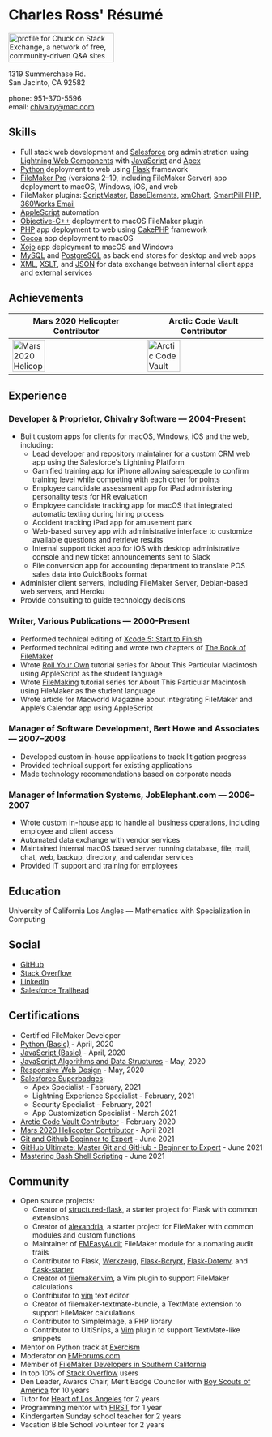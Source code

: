 # Charles Ross' Résumé

<a href="https://stackexchange.com/users/25531"><img src="https://stackexchange.com/users/flair/25531.png" width="208" height="58" alt="profile for Chuck on Stack Exchange, a network of free, community-driven Q&amp;A sites" title="profile for Chuck on Stack Exchange, a network of free, community-driven Q&amp;A sites"></a>

1319 Summerchase Rd.<br>
San Jacinto, CA 92582

phone: 951-370-5596<br>
email: chivalry@mac.com

## Skills

- Full stack web development and [Salesforce] org administration using [Lightning Web Components] with [JavaScript] and [Apex]
- [Python] deployment to web using [Flask] framework
- [FileMaker Pro] (versions 2–19, including FileMaker Server) app deployment to macOS, Windows, iOS, and web
- FileMaker plugins: [ScriptMaster], [BaseElements], [xmChart], [SmartPill PHP], [360Works Email]
- [AppleScript] automation
- [Objective-C++] deployment to macOS FileMaker plugin
- [PHP] app deployment to web using [CakePHP] framework
- [Cocoa] app deployment to macOS
- [Xojo] app deployment to macOS and Windows
- [MySQL] and [PostgreSQL] as back end stores for desktop and web apps
- [XML], [XSLT], and [JSON] for data exchange between internal client apps and external services

## Achievements

| Mars 2020 Helicopter Contributor | Arctic Code Vault Contributor |
| - | - |
| <a href="https://github.com/readme/nasa-ingenuity-helicopter" class="d-inline-block" data-hovercard-type="nasa_2020_badge" data-hovercard-url="/users/chivalry/profile_highlights/nasa_2020/hovercard"><img alt="Mars 2020 Helicopter Contributor" width="64px" src="https://github.githubassets.com/images/modules/profile/badge--mars-64.png"></a> | <a href="https://archiveprogram.github.com/" class="d-inline-block" data-hovercard-type="acv_badge" data-hovercard-url="/users/chivalry/acv/hovercard"><img alt="Arctic Code Vault Contributor" width="64px" src="https://github.githubassets.com/images/modules/profile/badge--acv-64.png"></a> |

## Experience

### Developer & Proprietor, Chivalry Software — 2004-Present

- Built custom apps for clients for macOS, Windows, iOS and the web, including:
  - Lead developer and repository maintainer for a custom CRM web app using the Salesforce's Lightning Platform
  - Gamified training app for iPhone allowing salespeople to confirm training level while competing with each other for points
  - Employee candidate assessment app for iPad administering personality tests for HR evaluation
  - Employee candidate tracking app for macOS that integrated automatic texting during hiring process
  - Accident tracking iPad app for amusement park
  - Web-based survey app with administrative interface to customize available questions and retrieve results
  - Internal support ticket app for iOS with desktop administrative console and new ticket announcements sent to Slack
  - File conversion app for accounting department to translate POS sales data into QuickBooks format
- Administer client servers, including FileMaker Server, Debian-based web servers, and Heroku
- Provide consulting to guide technology decisions

### Writer, Various Publications — 2000-Present

- Performed technical editing of [Xcode 5: Start to Finish]
- Performed technical editing and wrote two chapters of [The Book of FileMaker]
- Wrote [Roll Your Own] tutorial series for About This Particular Macintosh using AppleScript as the student language
- Wrote [FileMaking] tutorial series for About This Particular Macintosh using FileMaker as the student language
- Wrote article for Macworld Magazine about integrating FileMaker and Apple’s Calendar app using AppleScript

### Manager of Software Development, Bert Howe and Associates — 2007–2008

- Developed custom in-house applications to track litigation progress
- Provided technical support for existing applications
- Made technology recommendations based on corporate needs

### Manager of Information Systems, JobElephant.com — 2006–2007

- Wrote custom in-house app to handle all business operations, including employee and client access
- Automated data exchange with vendor services
- Maintained internal macOS based server running database, file, mail, chat, web, backup, directory, and calendar services
- Provided IT support and training for employees

## Education

University of California Los Angles — Mathematics with Specialization in Computing

## Social

- [GitHub]
- [Stack Overflow]
- [LinkedIn]
- [Salesforce Trailhead]

## Certifications

- Certified FileMaker Developer
- [Python (Basic)] - April, 2020
- [JavaScript (Basic)] - April, 2020
- [JavaScript Algorithms and Data Structures] - May, 2020
- [Responsive Web Design] - May, 2020
- [Salesforce Superbadges]:
  - Apex Specialist - February, 2021
  - Lightning Experience Specialist - February, 2021
  - Security Specialist - February, 2021
  - App Customization Specialist - March 2021
- [Arctic Code Vault Contributor] - February 2020
- [Mars 2020 Helicopter Contributor] - April 2021
- [Git and Github Beginner to Expert] - June 2021
- [GitHub Ultimate: Master Git and GitHub - Beginner to Expert] - June 2021
- [Mastering Bash Shell Scripting] - June 2021

## Community

- Open source projects:
  - Creator of [structured-flask], a starter project for Flask with common extensions
  - Creator of [alexandria], a starter project for FileMaker with common modules and custom functions
  - Maintainer of [FMEasyAudit] FileMaker module for automating audit trails
  - Contributor to Flask, [Werkzeug], [Flask-Bcrypt], [Flask-Dotenv], and [flask-starter]
  - Creator of [filemaker.vim], a Vim plugin to support FileMaker calculations
  - Contributor to [vim] text editor
  - Creator of filemaker-textmate-bundle, a TextMate extension to support FileMaker calculations
  - Contributor to SimpleImage, a PHP library
  - Contributor to UltiSnips, a [Vim] plugin to support TextMate-like snippets
- Mentor on Python track at [Exercism]
- Moderator on [FMForums.com]
- Member of [FileMaker Developers in Southern California]
- In top 10% of [Stack Overflow] users
- Den Leader, Awards Chair, Merit Badge Councilor with [Boy Scouts of America] for 10 years
- Tutor for [Heart of Los Angeles] for 2 years
- Programming mentor with [FIRST] for 1 year
- Kindergarten Sunday school teacher for 2 years
- Vacation Bible School volunteer for 2 years

[Python]: https://www.python.org
[Flask]: http://flask.pocoo.org
[FileMaker Pro]: https://www.filemaker.com
[ScriptMaster]: https://360works.com/scriptmaster/
[BaseElements]: https://baseelementsplugin.zendesk.com/hc/en-us/articles/115002990887-About-the-BaseElements-Plugin
[xmChart]: https://www.x2max.com/home/
[SmartPill PHP]: https://www.scodigo.com
[360Works Email]: https://www.360works.com/email-plugin.html
[AppleScript]: https://developer.apple.com/library/archive/documentation/AppleScript/Conceptual/AppleScriptX/AppleScriptX.html
[Objective-C++]: https://en.wikipedia.org/wiki/Objective-C#Objective-C++
[PHP]: https://php.net
[CakePHP]: https://cakephp.org
[Cocoa]: https://en.wikipedia.org/wiki/Cocoa_(API)
[Xojo]: https://www.xojo.com
[MySQL]: https://www.mysql.com
[PostgreSQL]: https://www.postgresql.org
[XML]: https://www.w3.org/TR/REC-xml/
[XSLT]: https://www.w3.org/standards/xml/transformation
[JSON]: https://www.json.org/json-en.html
[Xcode 5: Start to Finish]: https://www.amazon.com/Xcode-Start-Finish-Development-Developers-ebook/dp/B00K3NR6N8
[The Book of FileMaker]: https://www.amazon.com/Book-FileMaker-One-Stop-Unlimited-Developer/dp/1886411816
[FileMaking]: http://www.atpm.com/Back/filemaking.shtml
[Roll Your Own]: http://www.atpm.com/Back/roll.shtml
[structured-flask]: https://github.com/chivalry/structured-flask
[alexandria]: https://github.com/chivalry/alexandria
[FMEasyAudit]: https://github.com/chivalry/FMEasyAudit
[Werkzeug]: https://werkzeug.palletsprojects.com/
[Flask-Bcrypt]: https://flask-bcrypt.readthedocs.io/en/latest/
[flask-starter]: https://github.com/carc1n0gen/flask-starter
[Flask-Dotenv]: https://github.com/grauwoelfchen/flask-dotenv/
[filemaker.vim]: https://github.com/chivalry/filemaker.vim
[Vim]: https://www.vim.org
[Exercism's]: https://exercism.io
[FMForums.com]: https://fmforums.com
[FileMaker Developers in Southern California]: http://fmdisc.org/pages/about.html
[Stack Overflow]: https://stackoverflow.com/users/65659/chuck
[Boy Scouts of America]: https://www.scouting.org
[Heart of Los Angeles]: https://www.heartofla.org
[FIRST]: https://www.firstinspires.org
[Exercism]: https://exercism.io
[Salesforce]: https://www.salesforce.com
[vim]: https://www.vim.org
[Python (Basic)]: https://www.hackerrank.com/certificates/4b8f02ef72d7
[JavaScript (Basic)]: https://www.hackerrank.com/certificates/8dd79ada7fea
[JavaScript Algorithms and Data Structures]: https://www.freecodecamp.org/certification/chivalry/javascript-algorithms-and-data-structures
[Responsive Web Design]: https://www.freecodecamp.org/certification/chivalry/responsive-web-design
[Salesforce Superbadges]: https://trailblazer.me/id/chivalry
[LinkedIn]: https://www.linkedin.com/in/chivalry/
[Stack Overflow]: https://stackoverflow.com/users/65659/chuck
[GitHub]: https://github.com/chivalry
[Arctic Code Vault Contributor]: https://archiveprogram.github.com
[Mars 2020 Helicopter Contributor]: https://github.com/readme/nasa-ingenuity-helicopter
[Git and Github Beginner to Expert]: https://stackskills.com/p/complete-git-and-github-beginner-to-expert
[GitHub Ultimate: Master Git and GitHub - Beginner to Expert]: https://www.udemy.com/certificate/UC-cd928d7f-b5b9-462e-a72f-1075c2e33f56/
[Mastering Bash Shell Scripting]: https://stackskills.com/p/bash-shell-scripting
[JavaScript]: https://en.wikipedia.org/wiki/JavaScript
[Apex]: https://developer.salesforce.com/docs/atlas.en-us.apexcode.meta/apexcode/apex_intro.htm
[Salesforce Trailhead]: https://trailblazer.me/id/chivalry
[Lightning Web Components]: https://developer.salesforce.com/docs/component-library/documentation/en/lwc
